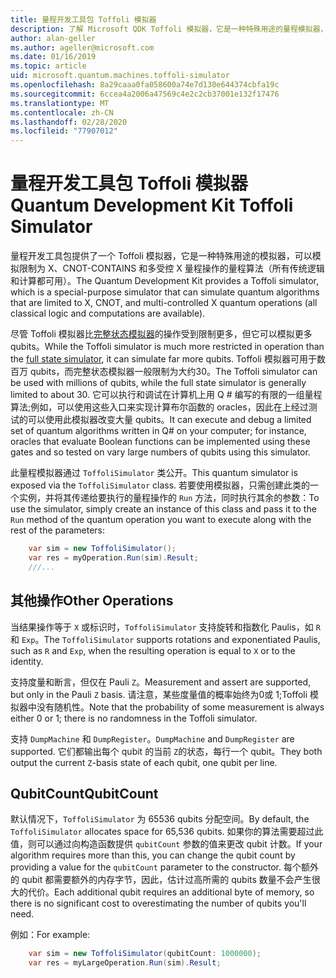 ```yaml
---
title: 量程开发工具包 Toffoli 模拟器
description: 了解 Microsoft QDK Toffoli 模拟器，它是一种特殊用途的量程模拟器，可与数百万 qubits 一起使用。
author: alan-geller
ms.author: ageller@microsoft.com
ms.date: 01/16/2019
ms.topic: article
uid: microsoft.quantum.machines.toffoli-simulator
ms.openlocfilehash: 8a29caaa0fa058600a74e7d130e644374cbfa19c
ms.sourcegitcommit: 6ccea4a2006a47569c4e2c2cb37001e132f17476
ms.translationtype: MT
ms.contentlocale: zh-CN
ms.lasthandoff: 02/28/2020
ms.locfileid: "77907012"
---
```

# <a name="quantum-development-kit-toffoli-simulator"></a><span data-ttu-id="25650-103">量程开发工具包 Toffoli 模拟器</span><span class="sxs-lookup"><span data-stu-id="25650-103">Quantum Development Kit Toffoli Simulator</span></span>

<span data-ttu-id="25650-104">量程开发工具包提供了一个 Toffoli 模拟器，它是一种特殊用途的模拟器，可以模拟限制为 X、CNOT-CONTAINS 和多受控 X 量程操作的量程算法（所有传统逻辑和计算都可用）。</span><span class="sxs-lookup"><span data-stu-id="25650-104">The Quantum Development Kit provides a Toffoli simulator, which is a special-purpose simulator that can simulate quantum algorithms that are limited to X, CNOT, and multi-controlled X quantum operations (all classical logic and computations are available).</span></span>

<span data-ttu-id="25650-105">尽管 Toffoli 模拟器比[完整状态模拟器](xref:microsoft.quantum.machines.full-state-simulator)的操作受到限制更多，但它可以模拟更多 qubits。</span><span class="sxs-lookup"><span data-stu-id="25650-105">While the Toffoli simulator is much more restricted in operation than the [full state simulator](xref:microsoft.quantum.machines.full-state-simulator), it can simulate far more qubits.</span></span>
<span data-ttu-id="25650-106">Toffoli 模拟器可用于数百万 qubits，而完整状态模拟器一般限制为大约30。</span><span class="sxs-lookup"><span data-stu-id="25650-106">The Toffoli simulator can be used with millions of qubits, while the full state simulator is generally limited to about 30.</span></span>
<span data-ttu-id="25650-107">它可以执行和调试在计算机上用 Q # 编写的有限的一组量程算法;例如，可以使用这些入口来实现计算布尔函数的 oracles，因此在上经过测试的可以使用此模拟器改变大量 qubits。</span><span class="sxs-lookup"><span data-stu-id="25650-107">It can execute and debug a limited set of quantum algorithms written in Q# on your computer; for instance, oracles that evaluate Boolean functions can be implemented using these gates and so tested on vary large numbers of qubits using this simulator.</span></span>

<span data-ttu-id="25650-108">此量程模拟器通过 `ToffoliSimulator` 类公开。</span><span class="sxs-lookup"><span data-stu-id="25650-108">This quantum simulator is exposed via the `ToffoliSimulator` class.</span></span>
<span data-ttu-id="25650-109">若要使用模拟器，只需创建此类的一个实例，并将其传递给要执行的量程操作的 `Run` 方法，同时执行其余的参数：</span><span class="sxs-lookup"><span data-stu-id="25650-109">To use the simulator, simply create an instance of this class and pass it to the `Run` method of the quantum operation you want to execute along with the rest of the parameters:</span></span>

```csharp
    var sim = new ToffoliSimulator();
    var res = myOperation.Run(sim).Result;
    ///...
```

## <a name="other-operations"></a><span data-ttu-id="25650-110">其他操作</span><span class="sxs-lookup"><span data-stu-id="25650-110">Other Operations</span></span>

<span data-ttu-id="25650-111">当结果操作等于 `X` 或标识时，`ToffoliSimulator` 支持旋转和指数化 Paulis，如 `R` 和 `Exp`。</span><span class="sxs-lookup"><span data-stu-id="25650-111">The `ToffoliSimulator` supports rotations and exponentiated Paulis, such as `R` and `Exp`, when the resulting operation is equal to `X` or to the identity.</span></span>

<span data-ttu-id="25650-112">支持度量和断言，但仅在 Pauli `Z`。</span><span class="sxs-lookup"><span data-stu-id="25650-112">Measurement and assert are supported, but only in the Pauli `Z` basis.</span></span>
<span data-ttu-id="25650-113">请注意，某些度量值的概率始终为0或 1;Toffoli 模拟器中没有随机性。</span><span class="sxs-lookup"><span data-stu-id="25650-113">Note that the probability of some measurement is always either 0 or 1; there is no randomness in the Toffoli simulator.</span></span>

<span data-ttu-id="25650-114">支持 `DumpMachine` 和 `DumpRegister`。</span><span class="sxs-lookup"><span data-stu-id="25650-114">`DumpMachine` and `DumpRegister` are supported.</span></span>
<span data-ttu-id="25650-115">它们都输出每个 qubit 的当前 `Z`的状态，每行一个 qubit。</span><span class="sxs-lookup"><span data-stu-id="25650-115">They both output the current `Z`-basis state of each qubit, one qubit per line.</span></span>

## <a name="qubitcount"></a><span data-ttu-id="25650-116">QubitCount</span><span class="sxs-lookup"><span data-stu-id="25650-116">QubitCount</span></span>

<span data-ttu-id="25650-117">默认情况下，`ToffoliSimulator` 为 65536 qubits 分配空间。</span><span class="sxs-lookup"><span data-stu-id="25650-117">By default, the `ToffoliSimulator` allocates space for 65,536 qubits.</span></span>
<span data-ttu-id="25650-118">如果你的算法需要超过此值，则可以通过向构造函数提供 `qubitCount` 参数的值来更改 qubit 计数。</span><span class="sxs-lookup"><span data-stu-id="25650-118">If your algorithm requires more than this, you can change the qubit count by providing a value for the `qubitCount` parameter to the constructor.</span></span>
<span data-ttu-id="25650-119">每个额外的 qubit 都需要额外的内存字节，因此，估计过高所需的 qubits 数量不会产生很大的代价。</span><span class="sxs-lookup"><span data-stu-id="25650-119">Each additional qubit requires an additional byte of memory, so there is no significant cost to overestimating the number of qubits you'll need.</span></span>

<span data-ttu-id="25650-120">例如：</span><span class="sxs-lookup"><span data-stu-id="25650-120">For example:</span></span>

```csharp
    var sim = new ToffoliSimulator(qubitCount: 1000000);
    var res = myLargeOperation.Run(sim).Result;
```
